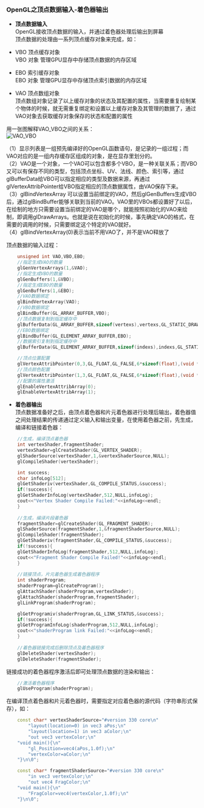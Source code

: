 ### **OpenGL之顶点数据输入-着色器输出**   
- **顶点数据输入**     
OpenGL接收顶点数据的输入，并通过着色器处理后输出到屏幕    
顶点数据的处理由一系列顶点缓存对象来完成，如：  

- VBO   顶点缓存对象      
VBO 对象 管理GPU显存中存储顶点数据的内存区域   
- EBO   索引缓存对象   
EBO 对象 管理GPU显存中存储顶点索引数据的内存区域    
- VAO  顶点数组对象     
顶点数组对象记录了以上缓存对象的状态及其配置的属性，当需要重复绘制某个物体的时候，就无需重复绑定和设置以上缓存对象及其管理的数据了，通过VAO对象去获取缓存对象保存的状态和配置的属性    

用一张图解释VAO_VBO之间的关系：    
![VAO_VBO](https://pic1.zhimg.com/v2-2f7beaffce2851a26a5bcba77e29120a_r.jpg)

（1）显示列表是一组预先编译好的OpenGL函数语句，是记录的一组过程；而VAO对应的是一组内存缓存区组成的对象，是在显存里划分的。    
（2）VAO是一个对象，一个VAO可以包含都多个VBO，是一种关联关系；而VBO又可以有保存不同的类型，包括顶点坐标、UV、法线、颜色、索引等，通过glBufferData给VBO可以指定相应的类型及数据来源，再通过glVertexAttribPointer给VBO指定相应的顶点数据属性，由VAO保存下来。      
（3）glBindVertexArray 可以设置当前绑定的VAO，然后glGenBuffers生成VBO后，通过glBindBuffer能够关联到当前的VAO。VAO里的VBOs都设置好了以后，在绘制的地方只需要设置当前绑定的VAO是哪个，就能按照初始化的VAO来绘制，即调用glDrawArrays。也就是说在初始化的时候，事先确定VAO的格式，在需要的调用的时候，只需要绑定这个特定的VAO就好。        
（4）glBindVertexArray(0)表示当前不用VAO了，并不是VAO释放了    

顶点数据的输入过程：      
```c++      
    unsigned int VAO,VBO,EBO;
    //指定生成VAO的数量
    glGenVertexArrays(1,&VAO);
    //指定生成VBO的数量
    glGenBuffers(1,&VBO);
    //指定生成EBO的数量
    glGenBuffers(1,&EBO);
    //VAO数据绑定
    glBindVertexArray(VAO);
    //VBO数据绑定
    glBindBuffer(GL_ARRAY_BUFFER,VBO);
    //顶点数据复制到指定缓存中
    glBufferData(GL_ARRAY_BUFFER,sizeof(vertexs),vertexs,GL_STATIC_DRAW);
    //EBO数据绑定
    glBindBuffer(GL_ELEMENT_ARRAY_BUFFER,EBO);
    //数据索引复制到指定缓存中
    glBufferData(GL_ELEMENT_ARRAY_BUFFER,sizeof(indexs),indexs,GL_STATIC_DRAW);

    //顶点位置配置
    glVertexAttribPointer(0,3,GL_FLOAT,GL_FALSE,6*sizeof(float),(void *)0);
    //顶点颜色配置
    glVertexAttribPointer(1,3,GL_FLOAT,GL_FALSE,6*sizeof(float),(void *)(3*sizeof(float)));
    //配置的属性激活
    glEnableVertexAttribArray(0);
    glEnableVertexAttribArray(1);   
```

- **着色器输出**      
顶点数据准备好之后，由顶点着色器和片元着色器进行处理后输出，着色器值之间处理结果的传递通过定义输入和输出变量，在使用着色器之前，先生成，编译和链接着色器：     
```c++   
    //生成，编译顶点着色器
    int vertexShader,fragmentShader;
    vertexShader=glCreateShader(GL_VERTEX_SHADER);
    glShaderSource(vertexShader,1,&vertexShaderSource,NULL);
    glCompileShader(vertexShader);

    int success;
    char infoLog[512];
    glGetShaderiv(vertexShader,GL_COMPILE_STATUS,&success);
    if(!success){
    glGetShaderInfoLog(vertexShader,512,NULL,infoLog);
    cout<<"Vertex Shader Compile Failed:"<<infoLog<<endl;
    }
    
    //生成，编译片段着色器
    fragmentShader=glCreateShader(GL_FRAGMENT_SHADER);
    glShaderSource(fragmentShader,1,&fragmentShaderSource,NULL);
    glCompileShader(fragmentShader);
    glGetShaderiv(fragmentShader,GL_COMPILE_STATUS,&success);
    if(!success){
    glGetShaderInfoLog(fragmentShader,512,NULL,infoLog);
    cout<<"Fragment Shader Compile Failed!"<<infoLog<<endl;
    }
    
    //链接顶点，片元着色器生成着色器程序
    int shaderProgram;
    shaderProgram=glCreateProgram();
    glAttachShader(shaderProgram,vertexShader);
    glAttachShader(shaderProgram,fragmentShader);
    glLinkProgram(shaderProgram);

    glGetProgramiv(shaderProgram,GL_LINK_STATUS,&success);
    if(!success){
    glGetProgramInfoLog(shaderProgram,512,NULL,infoLog);
    cout<<"shaderProgram link Failed:"<<infoLog<<endl;
    }
    
    //着色器链接完成后删除顶点及着色器程序
    glDeleteShader(vertexShader);
    glDeleteShader(fragmentShader);
```     
链接成功的着色器程序激活后即可处理顶点数据的渲染和输出：    
```c++    
    //激活着色器程序
    glUseProgram(shaderProgram);
```
在编译顶点着色器和片元着色器时，需要指定对应着色器的源代码（字符串形式保存），如：    
```c++    
    const char* vertexShaderSource="#version 330 core\n"
        "layout(location=0) in vec3 aPos;\n"
        "layout(location=1) in vec3 aColor;\n"
        "out vec3 vertexColor;\n"
    "void main(){\n"
        "gl_Position=vec4(aPos,1.0f);\n"
        "vertexColor=aColor;\n"
    "}\n\0";

    const char* fragmentShaderSource="#version 330 core\n"
        "in vec3 vertexColor;\n"
        "out vec4 FragColor;\n"
    "void main(){\n"
        "FragColor=vec4(vertexColor,1.0f);\n"
    "}\n\0";
```
